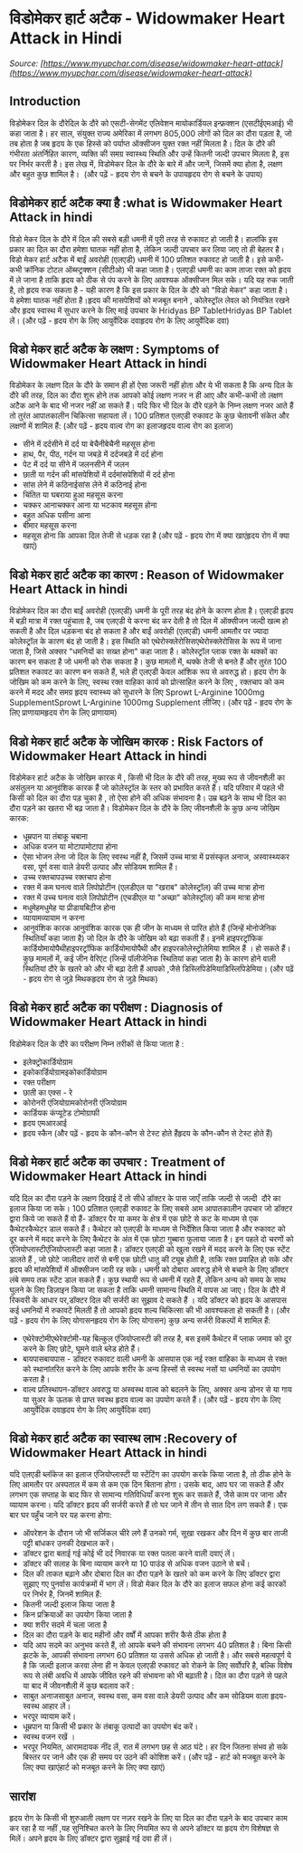 # विडोमेकर हार्ट अटैक - Widowmaker Heart Attack in Hindi
_Source: [https://www.myupchar.com/disease/widowmaker-heart-attack](https://www.myupchar.com/disease/widowmaker-heart-attack)_

## Introduction
विडोमेकर दिल के दौरेदिल के दौरे को एसटी-सेगमेंट एलिवेशन मायोकार्डियल इन्फ्रक्शन (एसटीईएमआई) भी कहा जाता है। हर साल, संयुक्त राज्य अमेरिका में लगभग 805,000 लोगों को दिल का दौरा पड़ता है, जो तब होता है जब हृदय के एक हिस्से को पर्याप्त ऑक्सीजन युक्त रक्त नहीं मिलता है। दिल के दौरे की गंभीरता अंतर्निहित कारण, व्यक्ति की समग्र स्वास्थ्य स्थिति और उन्हें कितनी जल्दी उपचार मिलता है, इस पर निर्भर करती है। इस लेख में, विडोमेकर दिल के दौरे के बारे में और जानें, जिसमें क्या होता है, लक्षण और बहुत कुछ शामिल है। 
(और पढ़ें - हृदय रोग से बचने के उपायहृदय रोग से बचने के उपाय)

## विडोमेकर हार्ट अटैक क्या है :what is Widowmaker Heart Attack in hindi
विडो मेकर दिल के दौरे में दिल की सबसे बड़ी धमनी में पूरी तरह से रुकावट हो जाती है। हालांकि इस प्रकार का दिल का दौरा हमेशा घातक नहीं होता है, लेकिन जल्दी उपचार कर लिया जाए तो ही बेहतर है। विडो मेकर हार्ट अटैक में बाईं अवरोही (एलएडी) धमनी में 100 प्रतिशत रुकावट हो जाती है। इसे कभी-कभी क्रॉनिक टोटल ऑब्स्ट्रक्शन (सीटीओ) भी कहा जाता है। एलएडी धमनी का काम ताजा रक्त को हृदय में ले जाना है ताकि हृदय को ठीक से पंप करने के लिए आवश्यक ऑक्सीजन मिल सके। यदि यह रुक जाती है, तो हृदय रुक सकता है - यही कारण है कि इस प्रकार के दिल के दौरे को "विडो मेकर" कहा जाता है। ये हमेशा घातक नहीं होता है।हृदय की मासपेशियों को मजबूत बनाने , कोलेस्ट्रॉल लेवल को नियंत्रित रखने और हृदय स्वास्थ में सुधार करने के लिए माई उपचार के Hridyas BP TabletHridyas BP Tablet लें।
(और पढ़ें - हृदय रोग के लिए आयुर्वेदिक दवाहृदय रोग के लिए आयुर्वेदिक दवा)

## विडो मेकर हार्ट अटैक के लक्षण : Symptoms of Widowmaker Heart Attack in hindi
विडोमेकर के लक्षण दिल के दौरे के समान ही हों ऐसा जरूरी नहीं होता और ये भी सकता है कि अन्य दिल के दौरे की तरह, दिल का दौरा शुरू होने तक आपको कोई लक्षण नजर न ही आए और कभी-कभी तो लक्षण अटैक आने के बाद भी नजर नहीं आ सकते हैं। यदि फिर भी दिल के दौरे पड़ने के निम्न लक्षण नजर आते हैं तो तुरंत आपातकालीन चिकित्सा सहायता लें। 100 प्रतिशत एलएडी रुकावट के कुछ चेतावनी संकेत और लक्षणों में शामिल हैं:
(और पढ़ें - हृदय वाल्व रोग का इलाजहृदय वाल्व रोग का इलाज)
- सीने में दर्दसीने में दर्द या बेचैनीबेचैनी महसूस होना
- हाथ, पैर, पीठ, गर्दन या जबड़े में दर्दजबड़े में दर्द होना
- पेट में दर्द या सीने में जलनसीने में जलन
- छाती या गर्दन की मांसपेशियों में दर्दमांसपेशियों में दर्द होना
- सांस लेने में कठिनाईसांस लेने में कठिनाई होना
- चिंतित या घबराया हुआ महसूस करना
- चक्कर आनाचक्कर आना या भटकाव महसूस होना
- बहुत अधिक पसीना आना
- बीमार महसूस करना
- महसूस होना कि आपका दिल तेजी से धड़क रहा है
(और पढ़ें - हृदय रोग में क्या खाएंहृदय रोग में क्या खाएं)

## विडो मेकर हार्ट अटैक का कारण : Reason of Widowmaker Heart Attack in hindi
विडोमेकर दिल का दौरा बाईं अवरोही (एलएडी) धमनी के पूरी तरह बंद होने के कारण होता है। एलएडी हृदय में बड़ी मात्रा में रक्त पहुंचाता है, जब एलएडी ये करना बंद कर देती है तो दिल में ऑक्सीजन जल्दी खत्म हो सकती है और दिल धड़कना बंद हो सकता है और बाईं अवरोही (एलएडी) धमनी आमतौर पर ज्यादा कोलेस्ट्रॉल के कारण बंद हो जाती है। इस स्थिति को एथेरोस्क्लेरोसिसएथेरोस्क्लेरोसिस के रूप में जाना जाता है, जिसे अक्सर "धमनियों का सख्त होना" कहा जाता है।
कोलेस्ट्रॉल प्लाक रक्त के थक्कों का कारण बन सकता है जो धमनी को रोक सकता है। कुछ मामलों में, थक्के तेजी से बनते हैं और तुरंत 100 प्रतिशत रुकावट का कारण बन सकते हैं, भले ही एलएडी केवल आंशिक रूप से अवरुद्ध हो। हृदय रोग के जोखिम को कम करने के लिए, स्वस्थ रक्त वाहिका कार्य को प्रोत्साहित करने के लिए , रक्तचाप को कम करने में मदद और समग्र हृदय स्वास्थ्य को सुधारने के लिए Sprowt L-Arginine 1000mg SupplementSprowt L-Arginine 1000mg Supplement लीजिए।
(और पढ़ें - हृदय रोग के लिए प्राणायामहृदय रोग के लिए प्राणायाम)

## विडो मेकर हार्ट अटैक के जोखिम कारक : Risk Factors of Widowmaker Heart Attack in hindi
विडोमेकर हार्ट अटैक के जोखिम कारक में , किसी भी दिल के दौरे की तरह, मुख्य रूप से जीवनशैली का असंतुलन या आनुवंशिक कारक हैं जो कोलेस्ट्रॉल के स्तर को प्रभावित करते हैं। यदि परिवार में पहले भी किसी को दिल का दौरा पड़ चुका है , तो ऐसा होने की अधिक संभावना है। उम्र बढ़ने के साथ भी दिल का दौरा पड़ने का खतरा भी बढ़ जाता है।
विडोमेकर दिल के दौरे के लिए जीवनशैली के कुछ अन्य जोखिम कारक:
- धूम्रपान या तंबाकू चबाना
- अधिक वजन या मोटापामोटापा होना
- ऐसा भोजन लेना जो दिल के लिए स्वस्थ नहीं है, जिसमें उच्च मात्रा में प्रसंस्कृत अनाज, अस्वास्थ्यकर वसा, पूर्ण वसा वाले डेयरी उत्पाद और सोडियम शामिल हैं।
- उच्च रक्तचापउच्च रक्तचाप होना
- रक्त में कम घनत्व वाले लिपोप्रोटीन (एलडीएल या "खराब" कोलेस्ट्रॉल) की उच्च मात्रा होना
- रक्त में उच्च घनत्व वाले लिपोप्रोटीन (एचडीएल या "अच्छा" कोलेस्ट्रॉल) की कम मात्रा होना
- मधुमेहमधुमेह या प्रीडायबिटीज होना
- व्यायामव्यायाम न करना
- आनुवंशिक कारक
आनुवंशिक कारक एक ही जीन के माध्यम से पारित होते हैं (जिन्हें मोनोजेनिक स्थितियाँ कहा जाता है) जो दिल के दौरे के जोखिम को बढ़ा सकती हैं। इनमें हाइपरट्रॉफिक कार्डियोमायोपैथीहाइपरट्रॉफिक कार्डियोमायोपैथी और हाइपरकोलेस्ट्रोलेमिया शामिल हैं । हो सकते हैं। कुछ मामलों में, कई जीन वेरिएंट (जिन्हें पॉलीजेनिक स्थितियां कहा जाता है) के कारण होने वाली स्थितियां दौरे के खतरे को और भी बढ़ा देती हैं आपको ,जैसे डिस्लिपिडेमियाडिस्लिपिडेमिया।
(और पढ़ें - हृदय रोग से जुड़े मिथकहृदय रोग से जुड़े मिथक)

## विडो मेकर हार्ट अटैक का परीक्षण : Diagnosis of Widowmaker Heart Attack in hindi
विडोमेकर दिल के दौरे का परीक्षण निम्न तरीकों से किया जाता है :
- इलेक्ट्रोकार्डियोग्राम
- इकोकार्डियोग्रामइकोकार्डियोग्राम
- रक्त परीक्षण
- छाती का एक्स - रे
- कोरोनरी एंजियोग्रामकोरोनरी एंजियोग्राम
- कार्डियक कंप्यूटेड टोमोग्राफी
- हृदय एमआरआई
- हृदय स्कैन
(और पढ़ें - हृदय के कौन-कौन से टेस्ट होते हैंहृदय के कौन-कौन से टेस्ट होते हैं)

## विडो मेकर हार्ट अटैक का उपचार : Treatment of Widowmaker Heart Attack in hindi
यदि दिल का दौरा पड़ने के लक्षण दिखाई दें तो सीधे डॉक्टर के पास जाएँ ताकि जल्दी से जल्दी  दौरे का इलाज किया जा सके।
100 प्रतिशत एलएडी रुकावट के लिए सबसे आम आपातकालीन उपचार जो डॉक्टर द्वारा किये जा सकते हैं वो हैं-
डॉक्टर पैर या कमर के क्षेत्र में एक छोटे से कट के माध्यम से एक कैथेटरकैथेटर डाल सकते हैं। कैथेटर को एलएडी के माध्यम से निर्देशित किया जाता है और रुकावट को दूर करने में मदद करने के लिए कैथेटर के अंत में एक छोटा गुब्बारा फुलाया जाता है। इन पहले दो चरणों को एंजियोप्लास्टीएंजियोप्लास्टी कहा जाता है। डॉक्टर एलएडी को खुला रखने में मदद करने के लिए एक स्टेंट डालते हैं , जो छोटे जालीदार तारों से बनी एक छोटी धातु की ट्यूब होती है, ताकि रक्त प्रवाहित हो सके और हृदय की मांसपेशियों में ऑक्सीजन जारी रह सके।
धमनी को दोबारा अवरुद्ध होने से बचाने के लिए डॉक्टर लंबे समय तक स्टेंट डाल सकते हैं। कुछ स्थायी रूप से धमनी में रहते हैं, लेकिन अन्य को समय के साथ घुलने के लिए डिज़ाइन किया जा सकता है ताकि धमनी सामान्य स्थिति में वापस आ जाए।
दिल के दौरे में रिकवरी के आधार पर,डॉक्टर दिल की सर्जरी का सुझाव दे सकते हैं । यदि डॉक्टर को हृदय के आसपास कई धमनियों में रुकावटें मिलती हैं तो आपको हृदय शल्य चिकित्सा की भी आवश्यकता हो सकती है।
(और पढ़ें - हृदय रोग के लिए योगासनहृदय रोग के लिए योगासन)
कुछ अन्य सर्जरी विकल्पों में शामिल हैं:
- एथेरेक्टोमीएथेरेक्टोमी-यह बिल्कुल एंजियोप्लास्टी की तरह है, बस इसमें कैथेटर में प्लाक जमाव को दूर करने के लिए छोटे, घूमने वाले ब्लेड होते हैं।
- बायपासबायपास - डॉक्टर रुकावट वाली धमनी के आसपास एक नई रक्त वाहिका के माध्यम से रक्त को स्थानांतरित करने के लिए आपके शरीर के अन्य हिस्सों से स्वस्थ नसों या धमनियों का उपयोग करता है।
- वाल्व प्रतिस्थापन-डॉक्टर अवरुद्ध या अस्वस्थ वाल्व को बदलने के लिए, अक्सर अन्य डोनर से या गाय या सुअर के ऊतक से प्राप्त स्वस्थ हृदय वाल्व का उपयोग करते हैं।
(और पढ़ें - हृदय रोग के लिए आयुर्वेदिक दवाहृदय रोग के लिए आयुर्वेदिक दवा)


## विडो मेकर हार्ट अटैक का स्वास्थ लाभ :Recovery of Widowmaker Heart Attack in hindi
यदि एलएडी ब्लॉकेज का इलाज एंजियोप्लास्टी या स्टेंटिंग का उपयोग करके किया जाता है, तो ठीक होने के लिए आमतौर पर अस्पताल में कम से कम एक दिन बिताना होगा। उसके बाद, आप घर जा सकते हैं और लगभग एक सप्ताह के बाद फिर से सामान्य गतिविधियाँ करना शुरू कर सकते हैं, जैसे काम पर जाना और व्यायाम करना। यदि डॉक्टर हृदय की सर्जरी करते हैं तो घर जाने में तीन से सात दिन लग सकते हैं।
एक बार घर पहुँच जाने पर यह करना होगा:
- ऑपरेशन के दौरान जो भी सर्जिकल चीरे लगे हैं उनको गर्म, सूखा रखकर और दिन में कुछ बार ताजी पट्टी बांधकर उनकी देखभाल करें।
- डॉक्टर द्वारा बताई गई कोई भी दर्द निवारक या रक्त पतला करने वाली दवाएं लें।
- डॉक्टर की सलाह के बिना व्यायाम करने या 10 पाउंड से अधिक वजन उठाने से बचें।
- दिल की ताकत बढ़ाने और दोबारा दिल का दौरा पड़ने के खतरे को कम करने के लिए डॉक्टर द्वारा सुझाए गए पुनर्वास कार्यक्रमों में भाग लें।
विडो मेकर दिल के दौरे का इलाज सफल होना कई कारकों पर निर्भर है, जिनमें शामिल हैं:
- कितनी जल्दी इलाज किया जाता है
- किन प्रक्रियाओं का उपयोग किया जाता है
- क्या शरीर सदमे में चला जाता है
- दिल का दौरा पड़ने के बाद महीनों और वर्षों में आपका शरीर कैसे ठीक होता है
- यदि आप सदमे का अनुभव करते हैं, तो आपके बचने की संभावना लगभग 40 प्रतिशत है। बिना किसी झटके के, आपकी संभावना लगभग 60 प्रतिशत या उससे अधिक हो जाती है।
और सबसे महत्वपूर्ण ये है कि जल्दी इलाज करवा लेना ही न केवल एलएडी रुकावट को रोकने के लिए सर्वोपरि है, बल्कि विशेष रूप से लंबी अवधि में आपके जीवित रहने की संभावना को भी बढ़ाती है।
दिल का दौरा पड़ने से पहले या बाद में जीवनशैली में कुछ बदलाव करें :
- साबुत अनाजसाबुत अनाज, स्वस्थ वसा, कम वसा वाले डेयरी उत्पाद और कम सोडियम वाला हृदय-स्वस्थ आहार लें।
- भरपूर व्यायाम करें।
- धूम्रपान या किसी भी प्रकार के तंबाकू उत्पादों का उपयोग बंद करें।
- स्वस्थ वजन रखें ।
- भरपूर नियमित, आरामदायक नींद लें, रात में लगभग छह से आठ घंटे। हर दिन जितना संभव हो सके बिस्तर पर जाने और एक ही समय पर उठने की कोशिश करें।
(और पढ़ें - हार्ट को मजबूत करने के लिए क्या खाएंहार्ट को मजबूत करने के लिए क्या खाएं)

## सारांश
हृदय रोग के किसी भी शुरुआती लक्षण पर नज़र रखने के लिए या दिल का दौरा पड़ने के बाद उपचार काम कर रहा है या नहीं ,यह सुनिश्चित करने के लिए नियमित रूप से अपने डॉक्टर या हृदय रोग विशेषज्ञ से मिलें। अपने हृदय के लिए डॉक्टर द्वारा सुझाई गई दवा ही लें।



